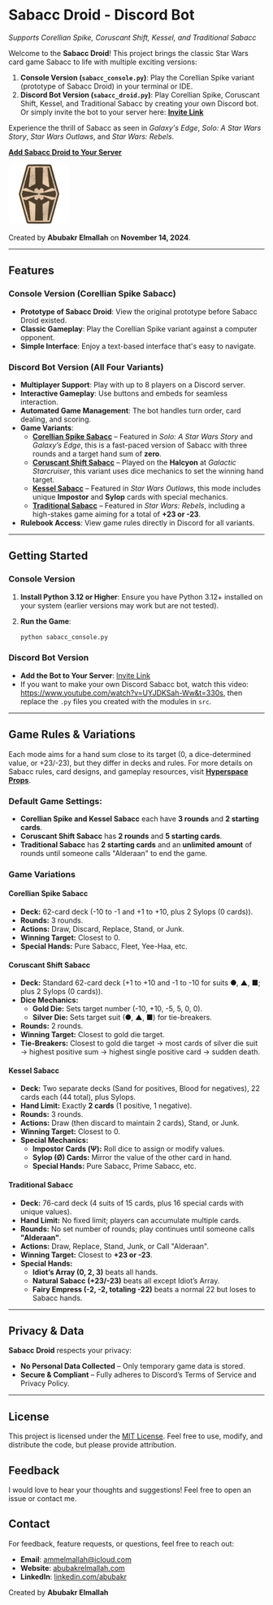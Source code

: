 # Sabacc Droid - Discord Bot

*Supports Corellian Spike, Coruscant Shift, Kessel, and Traditional Sabacc*

Welcome to the **Sabacc Droid**! This project brings the classic Star Wars card game Sabacc to life with multiple exciting versions:

1. **Console Version (`sabacc_console.py`)**: Play the Corellian Spike variant (prototype of Sabacc Droid) in your terminal or IDE.
2. **Discord Bot Version (`sabacc_droid.py`)**: Play Corellian Spike, Coruscant Shift, Kessel, and Traditional Sabacc by creating your own Discord bot. Or simply invite the bot to your server here: [**Invite Link**](https://discord.ly/sabaac-droid)

Experience the thrill of Sabacc as seen in _Galaxy's Edge_, _Solo: A Star Wars Story_, _Star Wars Outlaws_, and _Star Wars: Rebels_.

[**Add Sabacc Droid to Your Server**](https://discord.ly/sabacc-droid)

<a href="https://discord.ly/sabacc-droid">
  <img src="logo.png" alt="Logo" width="120" style="border-radius:10px;"/>
</a>

Created by **Abubakr Elmallah** on **November 14, 2024**.

---

## Features

### Console Version (Corellian Spike Sabacc)

- **Prototype of Sabacc Droid**: View the original prototype before Sabacc Droid existed.
- **Classic Gameplay**: Play the Corellian Spike variant against a computer opponent.
- **Simple Interface**: Enjoy a text-based interface that's easy to navigate.

### Discord Bot Version (All Four Variants)

- **Multiplayer Support**: Play with up to 8 players on a Discord server.
- **Interactive Gameplay**: Use buttons and embeds for seamless interaction.
- **Automated Game Management**: The bot handles turn order, card dealing, and scoring.
- **Game Variants**:  
  - **[Corellian Spike Sabacc](https://starwars.fandom.com/wiki/Corellian_Spike)** – Featured in *Solo: A Star Wars Story* and *Galaxy’s Edge*, this is a fast-paced version of Sabacc with three rounds and a target hand sum of **zero**.
  - **[Coruscant Shift Sabacc](https://starwars.fandom.com/wiki/Coruscant_Shift)** – Played on the **Halcyon** at *Galactic Starcruiser*, this variant uses dice mechanics to set the winning hand target.
  - **[Kessel Sabacc](https://starwars.fandom.com/wiki/Kessel_Sabacc)** – Featured in *Star Wars Outlaws*, this mode includes unique **Impostor** and **Sylop** cards with special mechanics.
  - **[Traditional Sabacc](https://starwars.fandom.com/wiki/Sabacc)** – Featured in *Star Wars: Rebels*, including a high-stakes game aiming for a total of **+23 or -23**.
- **Rulebook Access**: View game rules directly in Discord for all variants.

---

## Getting Started

### Console Version

1. **Install Python 3.12 or Higher**: Ensure you have Python 3.12+ installed on your system (earlier versions may work but are not tested).

2. **Run the Game**:
    ```bash
    python sabacc_console.py
    ```

### Discord Bot Version

- **Add the Bot to Your Server**: [Invite Link](https://discord.ly/sabaac-droid)
- If you want to make your own Discord Sabacc bot, watch this video: https://www.youtube.com/watch?v=UYJDKSah-Ww&t=330s, then replace the `.py` files you created with the modules in `src`.

---

## Game Rules & Variations

Each mode aims for a hand sum close to its target (0, a dice-determined value, or +23/-23), but they differ in decks and rules.
For more details on Sabacc rules, card designs, and gameplay resources, visit **[Hyperspace Props](https://hyperspaceprops.com/sabacc-resources/)**.

### **Default Game Settings:**
- **Corellian Spike and Kessel Sabacc** each have **3 rounds** and **2 starting cards**.
- **Coruscant Shift Sabacc** has **2 rounds** and **5 starting cards**.
- **Traditional Sabacc** has **2 starting cards** and an **unlimited amount** of rounds until someone calls "Alderaan" to end the game.

### **Game Variations**

#### **Corellian Spike Sabacc**
- **Deck:** 62-card deck (-10 to -1 and +1 to +10, plus 2 Sylops (0 cards)).
- **Rounds:** 3 rounds.
- **Actions:** Draw, Discard, Replace, Stand, or Junk.
- **Winning Target:** Closest to 0.
- **Special Hands:** Pure Sabacc, Fleet, Yee-Haa, etc.

#### **Coruscant Shift Sabacc**
- **Deck:** Standard 62-card deck (+1 to +10 and -1 to -10 for suits ●, ▲, ■; plus 2 Sylops (0 cards)).
- **Dice Mechanics:**
  - **Gold Die:** Sets target number (-10, +10, -5, 5, 0, 0).
  - **Silver Die:** Sets target suit (●, ▲, ■) for tie-breakers.
- **Rounds:** 2 rounds.
- **Winning Target:** Closest to gold die target.
- **Tie-Breakers:** Closest to gold die target → most cards of silver die suit → highest positive sum → highest single positive card → sudden death.

#### **Kessel Sabacc**
- **Deck:** Two separate decks (Sand for positives, Blood for negatives), 22 cards each (44 total), plus Sylops.
- **Hand Limit:** Exactly **2 cards** (1 positive, 1 negative).
- **Rounds:** 3 rounds.
- **Actions:** Draw (then discard to maintain 2 cards), Stand, or Junk.
- **Winning Target:** Closest to 0.
- **Special Mechanics:**
  - **Impostor Cards (Ψ):** Roll dice to assign or modify values.
  - **Sylop (Ø) Cards:** Mirror the value of the other card in hand.
  - **Special Hands:** Pure Sabacc, Prime Sabacc, etc.

#### **Traditional Sabacc**
- **Deck:** 76-card deck (4 suits of 15 cards, plus 16 special cards with unique values).
- **Hand Limit:** No fixed limit; players can accumulate multiple cards.
- **Rounds:** No set number of rounds; play continues until someone calls **"Alderaan"**.
- **Actions:** Draw, Replace, Stand, Junk, or Call "Alderaan".
- **Winning Target:** Closest to **+23 or -23**.
- **Special Hands:**
  - **Idiot’s Array (0, 2, 3)** beats all hands.
  - **Natural Sabacc (+23/-23)** beats all except Idiot’s Array.
  - **Fairy Empress (-2, -2, totaling -22)** beats a normal 22 but loses to Sabacc hands.

---

## Privacy & Data

**Sabacc Droid** respects your privacy:
- **No Personal Data Collected** – Only temporary game data is stored.
- **Secure & Compliant** – Fully adheres to Discord’s Terms of Service and Privacy Policy.

---

## License

This project is licensed under the [MIT License](LICENSE). Feel free to use, modify, and distribute the code, but please provide attribution.

## Feedback

I would love to hear your thoughts and suggestions! Feel free to open an issue or contact me.

## Contact

For feedback, feature requests, or questions, feel free to reach out:
- **Email**: ammelmallah@icloud.com
- **Website**: [abubakrelmallah.com](https://abubakrelmallah.com/)
- **LinkedIn**: [linkedin.com/abubakr](https://www.linkedin.com/in/abubakr-elmallah-416a0b273/)

Created by **Abubakr Elmallah**